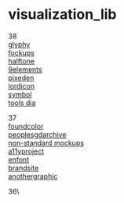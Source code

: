 # visualization_lib

38\
[glyphy](glyphy.io) \
[fockups](fockups.com) \
[halftone](halftone.xoihazard.com) \
[9elements](9elements.github.io) \
[pixeden](pixeden.com) \
[lordicon](lordicon.com) \
[symbol](symbol.wtf) \
[tools dia](tools.dia.tv)

37\
[foundcolor](foundcolor.co)\
[peoplesgdarchive](peoplesgdarchive.org)\
[non-standard mockups](products.ls.graphics/longscroll-mockups)\
[a11yproject](a11yproject.com)\
[enfont](enfont.javierarce.com)\
[brandsite](brandsite.design)\
[anothergraphic](anothergraphic)

36\
